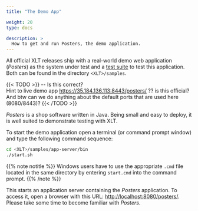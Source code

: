 ```yaml
---
title: "The Demo App"

weight: 20
type: docs

description: >
  How to get and run Posters, the demo application.
---
```


All official XLT releases ship with a real-world demo web application (*Posters*) as the system under test and a [test suite](../30-demo-test-suite) to test this application. Both can be found in the directory `<XLT>/samples`.

{{< TODO >}}
-- Is this correct?<br />Hint to live demo app https://35.184.136.113:8443/posters/ ?? is this official? And btw can we do anything about the default ports that are used here (8080/8443)?
{{< /TODO >}}

*Posters* is a shop software written in Java. Being small and easy to deploy, it is well suited to demonstrate testing with XLT.

To start the demo application open a terminal (or command prompt window) and type the following command sequence:

```bash
cd <XLT>/samples/app-server/bin
./start.sh
```

{{% note notitle %}}
Windows users have to use the appropriate `.cmd` file located in the same directory by entering `start.cmd` into the command prompt.
{{% /note %}}

This starts an application server containing the *Posters* application. To access it, open a browser with this URL: <http://localhost:8080/posters/>. Please take some time to become familiar with *Posters*.
